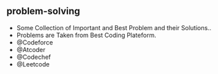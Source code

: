 ##  problem-solving <br>
* Some Collection of Important and Best Problem  and their 
Solutions.. <br>
* Problems are  Taken from Best Coding Plateform.<br>
* @Codeforce <br>
* @Atcoder <br>
* @Codechef
* @Leetcode
